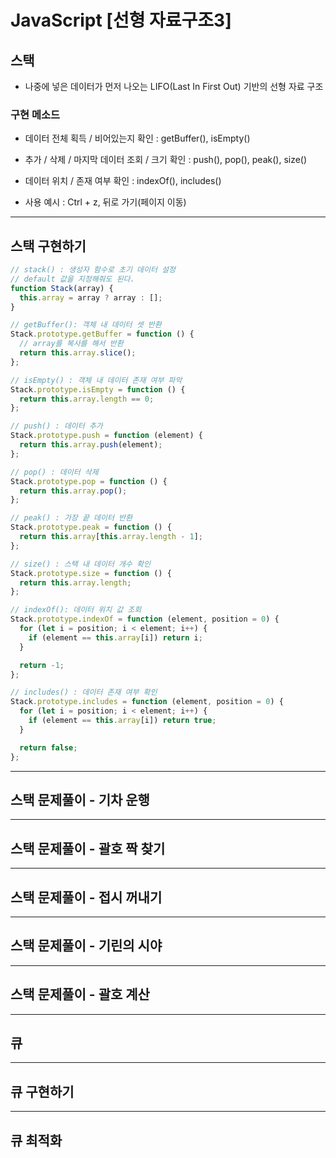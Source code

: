 # JavaScript [선형 자료구조3]

## 스택

- 나중에 넣은 데이터가 먼저 나오는 LIFO(Last In First Out) 기반의 선형 자료 구조

### 구현 메소드

- 데이터 전체 획득 / 비어있는지 확인 : getBuffer(), isEmpty()
- 추가 / 삭제 / 마지막 데이터 조회 / 크기 확인 : push(), pop(), peak(), size()
- 데이터 위치 / 존재 여부 확인 : indexOf(), includes()

- 사용 예시 : Ctrl + z, 뒤로 가기(페이지 이동)

---

## 스택 구현하기

```javascript
// stack() : 생성자 함수로 초기 데이터 설정
// default 값을 지정해줘도 된다.
function Stack(array) {
  this.array = array ? array : [];
}

// getBuffer(): 객체 내 데이터 셋 반환
Stack.prototype.getBuffer = function () {
  // array를 복사를 해서 반환
  return this.array.slice();
};

// isEmpty() : 객체 내 데이터 존재 여부 파악
Stack.prototype.isEmpty = function () {
  return this.array.length == 0;
};

// push() : 데이터 추가
Stack.prototype.push = function (element) {
  return this.array.push(element);
};

// pop() : 데이터 삭제
Stack.prototype.pop = function () {
  return this.array.pop();
};

// peak() : 가장 끝 데이터 반환
Stack.prototype.peak = function () {
  return this.array[this.array.length - 1];
};

// size() : 스택 내 데이터 개수 확인
Stack.prototype.size = function () {
  return this.array.length;
};

// indexOf(): 데이터 위치 값 조회
Stack.prototype.indexOf = function (element, position = 0) {
  for (let i = position; i < element; i++) {
    if (element == this.array[i]) return i;
  }

  return -1;
};

// includes() : 데이터 존재 여부 확인
Stack.prototype.includes = function (element, position = 0) {
  for (let i = position; i < element; i++) {
    if (element == this.array[i]) return true;
  }

  return false;
};
```

---

## 스택 문제풀이 - 기차 운행

---

## 스택 문제풀이 - 괄호 짝 찾기

---

## 스택 문제풀이 - 접시 꺼내기

---

## 스택 문제풀이 - 기린의 시야

---

## 스택 문제풀이 - 괄호 계산

---

## 큐

---

## 큐 구현하기

---

## 큐 최적화
